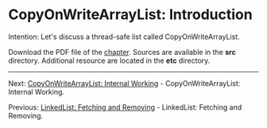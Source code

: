 # CopyOnWriteArrayList: Introduction

Intention: Let's discuss a thread-safe list called CopyOnWriteArrayList.

Download the PDF file of the [chapter](chapter_12.pdf). Sources are available in the <b>src</b> directory. 
Additional resource are located in the <b>etc</b> directory.

<hr>

Next: [CopyOnWriteArrayList: Internal Working](chapter_13.md "CopyOnWriteArrayList: Internal Working") - 
CopyOnWriteArrayList: Internal Working.

Previous: [LinkedList: Fetching and Removing](chapter_11.md "LinkedList: Fetching and Removing") - 
LinkedList: Fetching and Removing.